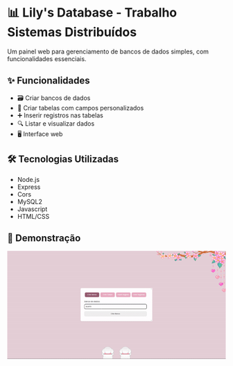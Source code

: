 # 📊 Lily's Database - Trabalho Sistemas Distribuídos
Um painel web para gerenciamento de bancos de dados simples, com funcionalidades essenciais.

## ✨ Funcionalidades
- 🗃️ Criar bancos de dados
- 📝 Criar tabelas com campos personalizados
- ➕ Inserir registros nas tabelas
- 🔍 Listar e visualizar dados
- 🖥️ Interface web

## 🛠️ Tecnologias Utilizadas
- Node.js
- Express
- Cors
- MySQL2
- Javascript
- HTML/CSS

## 📸 Demonstração
![Demo do Sistema](ezgif.com-speed.gif)
